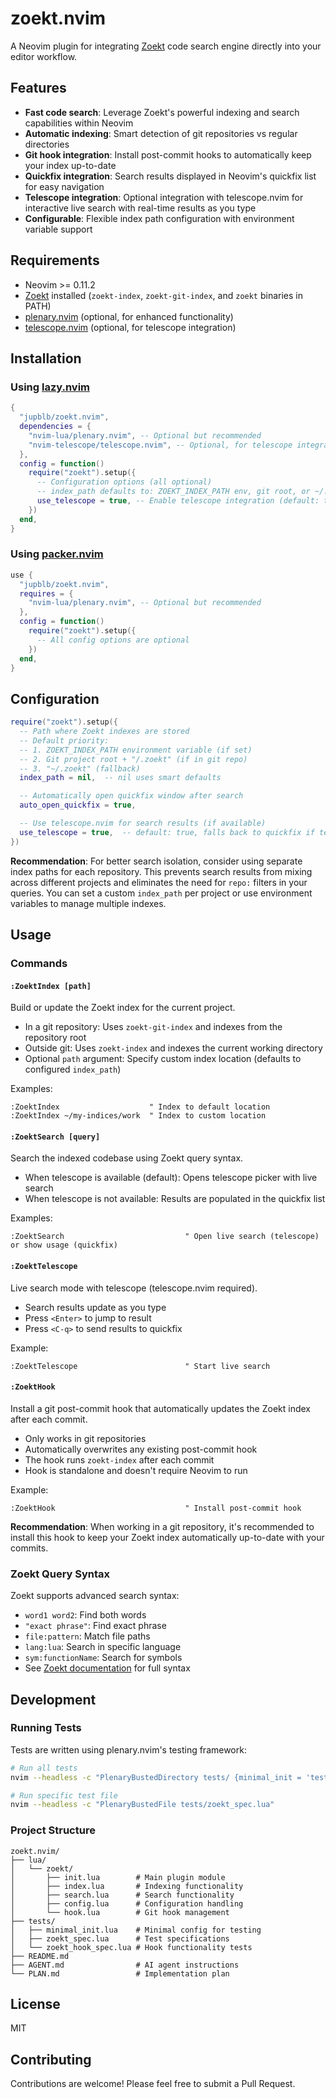 # zoekt.nvim

A Neovim plugin for integrating [Zoekt] code search engine directly into your
editor workflow.

## Features

- **Fast code search**: Leverage Zoekt's powerful indexing and search
  capabilities within Neovim
- **Automatic indexing**: Smart detection of git repositories vs regular
  directories
- **Git hook integration**: Install post-commit hooks to automatically keep your
  index up-to-date
- **Quickfix integration**: Search results displayed in Neovim's quickfix list
  for easy navigation
- **Telescope integration**: Optional integration with telescope.nvim for
  interactive live search with real-time results as you type
- **Configurable**: Flexible index path configuration with environment variable
  support

## Requirements

- Neovim \>= 0.11.2
- [Zoekt] installed (`zoekt-index`, `zoekt-git-index`, and `zoekt` binaries in
  PATH)
- [plenary.nvim] (optional, for enhanced functionality)
- [telescope.nvim] (optional, for telescope integration)

## Installation

### Using [lazy.nvim]

``` lua
{
  "jupblb/zoekt.nvim",
  dependencies = {
    "nvim-lua/plenary.nvim", -- Optional but recommended
    "nvim-telescope/telescope.nvim", -- Optional, for telescope integration
  },
  config = function()
    require("zoekt").setup({
      -- Configuration options (all optional)
      -- index_path defaults to: ZOEKT_INDEX_PATH env, git root, or ~/.zoekt
      use_telescope = true, -- Enable telescope integration (default: true)
    })
  end,
}
```

### Using [packer.nvim]

``` lua
use {
  "jupblb/zoekt.nvim",
  requires = {
    "nvim-lua/plenary.nvim", -- Optional but recommended
  },
  config = function()
    require("zoekt").setup({
      -- All config options are optional
    })
  end,
}
```

## Configuration

``` lua
require("zoekt").setup({
  -- Path where Zoekt indexes are stored
  -- Default priority:
  -- 1. ZOEKT_INDEX_PATH environment variable (if set)
  -- 2. Git project root + "/.zoekt" (if in git repo)
  -- 3. "~/.zoekt" (fallback)
  index_path = nil,  -- nil uses smart defaults

  -- Automatically open quickfix window after search
  auto_open_quickfix = true,

  -- Use telescope.nvim for search results (if available)
  use_telescope = true,  -- default: true, falls back to quickfix if telescope not installed
})
```

**Recommendation**: For better search isolation, consider using separate index
paths for each repository. This prevents search results from mixing across
different projects and eliminates the need for `repo:` filters in your queries.
You can set a custom `index_path` per project or use environment variables to
manage multiple indexes.

## Usage

### Commands

#### `:ZoektIndex [path]`

Build or update the Zoekt index for the current project.

- In a git repository: Uses `zoekt-git-index` and indexes from the repository
  root
- Outside git: Uses `zoekt-index` and indexes the current working directory
- Optional `path` argument: Specify custom index location (defaults to
  configured `index_path`)

Examples:

``` vim
:ZoektIndex                    " Index to default location
:ZoektIndex ~/my-indices/work  " Index to custom location
```

#### `:ZoektSearch [query]`

Search the indexed codebase using Zoekt query syntax.

- When telescope is available (default): Opens telescope picker with live search
- When telescope is not available: Results are populated in the quickfix list

Examples:

``` vim
:ZoektSearch                           " Open live search (telescope) or show usage (quickfix)
```

#### `:ZoektTelescope`

Live search mode with telescope (telescope.nvim required).

- Search results update as you type
- Press `<Enter>` to jump to result
- Press `<C-q>` to send results to quickfix

Example:

``` vim
:ZoektTelescope                        " Start live search
```

#### `:ZoektHook`

Install a git post-commit hook that automatically updates the Zoekt index after
each commit.

- Only works in git repositories
- Automatically overwrites any existing post-commit hook
- The hook runs `zoekt-index` after each commit
- Hook is standalone and doesn't require Neovim to run

Example:

``` vim
:ZoektHook                             " Install post-commit hook
```

**Recommendation**: When working in a git repository, it's recommended to
install this hook to keep your Zoekt index automatically up-to-date with your
commits.

### Zoekt Query Syntax

Zoekt supports advanced search syntax:

- `word1 word2`: Find both words
- `"exact phrase"`: Find exact phrase
- `file:pattern`: Match file paths
- `lang:lua`: Search in specific language
- `sym:functionName`: Search for symbols
- See [Zoekt documentation] for full syntax

## Development

### Running Tests

Tests are written using plenary.nvim's testing framework:

``` bash
# Run all tests
nvim --headless -c "PlenaryBustedDirectory tests/ {minimal_init = 'tests/minimal_init.lua'}"

# Run specific test file
nvim --headless -c "PlenaryBustedFile tests/zoekt_spec.lua"
```

### Project Structure

    zoekt.nvim/
    ├── lua/
    │   └── zoekt/
    │       ├── init.lua        # Main plugin module
    │       ├── index.lua       # Indexing functionality
    │       ├── search.lua      # Search functionality
    │       ├── config.lua      # Configuration handling
    │       └── hook.lua        # Git hook management
    ├── tests/
    │   ├── minimal_init.lua    # Minimal config for testing
    │   ├── zoekt_spec.lua      # Test specifications
    │   └── zoekt_hook_spec.lua # Hook functionality tests
    ├── README.md
    ├── AGENT.md                # AI agent instructions
    └── PLAN.md                 # Implementation plan

## License

MIT

## Contributing

Contributions are welcome! Please feel free to submit a Pull Request.

  [Zoekt]: https://github.com/sourcegraph/zoekt
  [plenary.nvim]: https://github.com/nvim-lua/plenary.nvim
  [telescope.nvim]: https://github.com/nvim-telescope/telescope.nvim
  [lazy.nvim]: https://github.com/folke/lazy.nvim
  [packer.nvim]: https://github.com/wbthomason/packer.nvim
  [Zoekt documentation]: https://github.com/sourcegraph/zoekt#query-language
